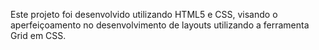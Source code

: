 Este projeto foi desenvolvido utilizando HTML5 e CSS, visando o aperfeiçoamento no desenvolvimento de layouts utilizando a ferramenta Grid em CSS.
